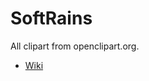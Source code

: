 # SoftRains

All clipart from openclipart.org.

* [Wiki](https://github.com/lingeringsocket/SoftRains/wiki)
